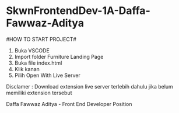 # SkwnFrontendDev-1A-Daffa-Fawwaz-Aditya

#HOW TO START PROJECT#

1. Buka VSCODE 
2. Import folder Furniture Landing Page
3. Buka file index.html
4. Klik kanan
5. Pilih Open With Live Server

Disclamer : Download extension live server terlebih dahulu jika belum memiliki extension tersebut

Daffa Fawwaz Aditya - Front End Developer Position

